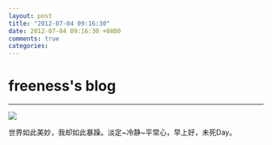 ```yaml
---
layout: post
title: "2012-07-04 09:16:30"
date: 2012-07-04 09:16:30 +0800
comments: true
categories: 
---
```


# freeness's blog

----------

![](http://okqmqrbgo.bkt.clouddn.com/201207040916301.jpg)

>
世界如此美妙，我却如此暴躁。淡定~冷静~平常心，早上好，未死Day。